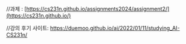 //과제 : [https://cs231n.github.io/assignments2024/assignment2/](https://cs231n.github.io/)

//강의 후기 사이트: https://duemoo.github.io/ai/2022/01/11/studying_AI-CS231n/
